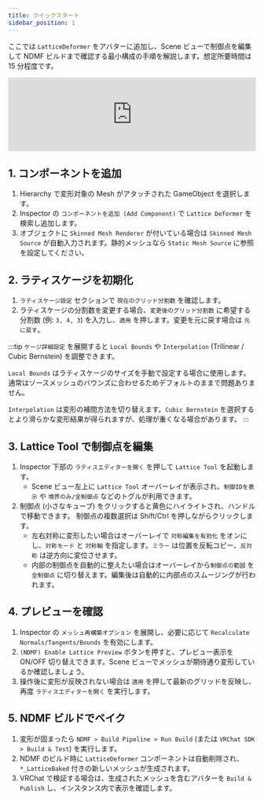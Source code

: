 ```yaml
---
title: クイックスタート
sidebar_position: 1
---
```


ここでは `LatticeDeformer` をアバターに追加し、Scene ビューで制御点を編集して NDMF ビルドまで確認する最小構成の手順を解説します。想定所要時間は 15 分程度です。

<iframe width="100%" style={{"aspect-ratio": "16 / 7"}} src="https://www.youtube.com/embed/OXLHyXd-FU8?si=zMSNblM5kWn3H7JE" title="YouTube video player" frameborder="0" allow="accelerometer; autoplay; clipboard-write; encrypted-media; gyroscope; picture-in-picture; web-share" referrerpolicy="strict-origin-when-cross-origin" allowfullscreen></iframe>

## 1. コンポーネントを追加
1. Hierarchy で変形対象の Mesh がアタッチされた GameObject を選択します。
2. Inspector の `コンポーネントを追加 (Add Component)` で `Lattice Deformer` を検索し追加します。
3. オブジェクトに `Skinned Mesh Renderer` が付いている場合は `Skinned Mesh Source` が自動入力されます。静的メッシュなら `Static Mesh Source` に参照を設定してください。

## 2. ラティスケージを初期化
1. `ラティスケージ設定` セクションで `現在のグリッド分割数` を確認します。
2. ラティスケージの分割数を変更する場合、`変更後のグリッド分割数` に希望する分割数 (例: `3, 4, 3`) を入力し、`適用` を押します。変更を元に戻す場合は `元に戻す`。

:::tip
`ケージ詳細設定` を展開すると `Local Bounds` や `Interpolation` (Trilinear / Cubic Bernstein) を調整できます。

`Local Bounds` はラティスケージのサイズを手動で設定する場合に使用します。通常はソースメッシュのバウンズに合わせるためデフォルトのままで問題ありません。

`Interpolation` は変形の補間方法を切り替えます。`Cubic Bernstein` を選択するとより滑らかな変形結果が得られますが、処理が重くなる場合があります。
:::

## 3. Lattice Tool で制御点を編集
1. Inspector 下部の `ラティスエディターを開く` を押して `Lattice Tool` を起動します。
    - Scene ビュー左上に `Lattice Tool` オーバーレイが表示され、`制御IDを表示` や `境界のみ/全制御点` などのトグルが利用できます。
2. 制御点 (小さなキューブ) をクリックすると黄色にハイライトされ、ハンドルで移動できます。 制御点の複数選択は Shift/Ctrl を押しながらクリックします。
    - 左右対称に変形したい場合はオーバーレイで `対称編集を有効化` をオンにし、`対称モード` と `対称軸` を指定します。`ミラー` は位置を反転コピー、`反対称` は逆方向に変位させます。
    - 内部の制御点を自動的に整えたい場合はオーバーレイから`制御点の範囲` を `全制御点` に切り替えます。編集後は自動的に内部点のスムージングが行われます。

## 4. プレビューを確認
1. Inspector の `メッシュ再構築オプション` を展開し、必要に応じて `Recalculate Normals/Tangents/Bounds` を有効にします。
2. `(NDMF) Enable Lattice Preview` ボタンを押すと、プレビュー表示を ON/OFF 切り替えできます。Scene ビューでメッシュが期待通り変形しているか確認しましょう。
3. 操作後に変形が反映されない場合は `適用` を押して最新のグリッドを反映し、再度 `ラティスエディターを開く` を実行します。

## 5. NDMF ビルドでベイク
1. 変形が固まったら `NDMF > Build Pipeline > Run Build` (または `VRChat SDK > Build & Test`) を実行します。
2. NDMF のビルド時に `LatticeDeformer` コンポーネントは自動削除され、`*_LatticeBaked` 付きの新しいメッシュが生成されます。
3. VRChat で検証する場合は、生成されたメッシュを含むアバターを `Build & Publish` し、インスタンス内で表示を確認します。
